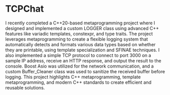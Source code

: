# TCPChat

I recently completed a C++20-based metaprogramming project where I designed and implemented a custom LOGGER class using advanced C++ features like variadic templates, constexpr, and type traits. The project leverages metaprogramming to create a flexible logging system that automatically detects and formats various data types based on whether they are printable, using template specialization and SFINAE techniques. I also implemented a simple TCP protocol to connect to port 3000 on a sample IP address, receive an HTTP response, and output the result to the console. Boost Asio was utilized for the network communication, and a custom Buffer_Cleaner class was used to sanitize the received buffer before logging. This project highlights C++ metaprogramming, template metaprogramming, and modern C++ standards to create efficient and reusable solutions.
